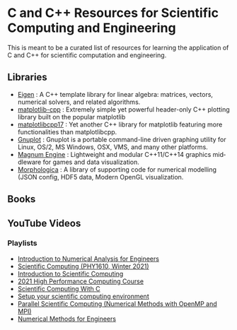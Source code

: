 # C and C++ Resources for Scientific Computing and Engineering

This is meant to be a curated list of resources for learning the application of C and C++ for scientific computation and engineering.

## Libraries
- [Eigen](https://eigen.tuxfamily.org/index.php?title=Main_Page) : A C++ template library for linear algebra: matrices, vectors, numerical solvers, and related algorithms.
- [matplotlib-cpp](https://github.com/lava/matplotlib-cpp) : Extremely simple yet powerful header-only C++ plotting library built on the popular matplotlib
- [matplotlibcpp17](https://soblin.github.io/matplotlibcpp17/) : Yet another C++ library for matplotlib featuring more functionalities than matplotlibcpp.
- [Gnuplot](http://www.gnuplot.info/) : Gnuplot is a portable command-line driven graphing utility for Linux, OS/2, MS Windows, OSX, VMS, and many other platforms.
- [Magnum Engine](https://magnum.graphics/) : Light­weight and mod­u­lar C++11/C++14 graph­ics mid­dle­ware for games and data visu­al­iz­a­tion.
- [Morphologica](https://github.com/ABRG-Models/morphologica) : A library of supporting code for numerical modelling (JSON config, HDF5 data, Modern OpenGL visualization.
## Books

## YouTube Videos
 ### Playlists
 - [Introduction to Numerical Analysis for Engineers](https://www.youtube.com/playlist?list=PLLHqYFG9ZRRhriDPYCweP1ehIo4b7zeqc)
 - [Scientific Computing (PHY1610, Winter 2021)](https://www.youtube.com/playlist?list=PLZRRlbOTxTmB_gV8rLQ6N9KDX5po5eTay)
 - [Introduction to Scientific Computing](https://www.youtube.com/playlist?list=PL2WAPEmHCL7nAYXUHAQK3DV8gn5_rXbtM)
 - [2021 High Performance Computing Course](https://www.youtube.com/playlist?list=PLmJwSK7qduwVnlrIPjrfSn7QRcv3wIQj5)
 - [Scientific Computing With C](https://www.youtube.com/playlist?list=PLj0tYhayhjtVGf12OqsK1GpmTY2sc64Sc)
 - [Setup your scientific computing environment](https://www.youtube.com/playlist?list=PL6fjYEpJFi7UizqrTI-5-2_8WrYRFzRrT)
 - [Parallel Scientific Computing (Numerical Methods with OpenMP and MPI)](https://www.youtube.com/playlist?list=PL3xCBlatwrsUng53d3xBfzJdnltbO7god)
 - [Numerical Methods for Engineers](https://www.youtube.com/playlist?list=PLkZjai-2Jcxn35XnijUtqqEg0Wi5Sn8ab)
